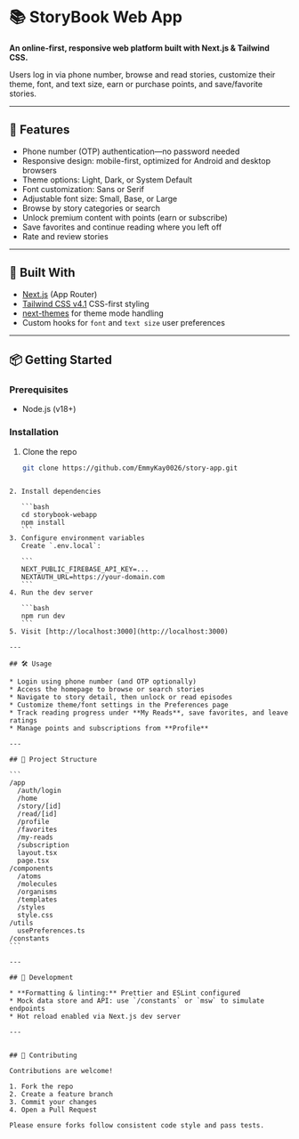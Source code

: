 # 📚 StoryBook Web App

**An online-first, responsive web platform built with Next.js & Tailwind CSS.**

Users log in via phone number, browse and read stories, customize their theme, font, and text size, earn or purchase points, and save/favorite stories.

---

## 🚀 Features

- Phone number (OTP) authentication—no password needed
- Responsive design: mobile-first, optimized for Android and desktop browsers
- Theme options: Light, Dark, or System Default
- Font customization: Sans or Serif
- Adjustable font size: Small, Base, or Large
- Browse by story categories or search
- Unlock premium content with points (earn or subscribe)
- Save favorites and continue reading where you left off
- Rate and review stories

---

## 🧩 Built With

- [Next.js](https://nextjs.org) (App Router)
- [Tailwind CSS v4.1](https://tailwindcss.com) CSS-first styling
- [next-themes](https://github.com/pacocoursey/next-themes) for theme mode handling
- Custom hooks for `font` and `text size` user preferences

---

## 📦 Getting Started

### Prerequisites

- Node.js (v18+)

### Installation

1. Clone the repo
   ```bash
   git clone https://github.com/EmmyKay0026/story-app.git
   ```

````

2. Install dependencies

   ```bash
   cd storybook-webapp
   npm install
   ```
3. Configure environment variables
   Create `.env.local`:

   ```
   NEXT_PUBLIC_FIREBASE_API_KEY=...
   NEXTAUTH_URL=https://your-domain.com
   ```
4. Run the dev server

   ```bash
   npm run dev
   ```
5. Visit [http://localhost:3000](http://localhost:3000)

---

## 🛠️ Usage

* Login using phone number (and OTP optionally)
* Access the homepage to browse or search stories
* Navigate to story detail, then unlock or read episodes
* Customize theme/font settings in the Preferences page
* Track reading progress under **My Reads**, save favorites, and leave ratings
* Manage points and subscriptions from **Profile**

---

## 📁 Project Structure

```
/app
  /auth/login
  /home
  /story/[id]
  /read/[id]
  /profile
  /favorites
  /my‑reads
  /subscription
  layout.tsx
  page.tsx
/components
  /atoms
  /molecules
  /organisms
  /templates
  /styles
  style.css
/utils
  usePreferences.ts
/constants
```

---

## 🧪 Development

* **Formatting & linting:** Prettier and ESLint configured
* Mock data store and API: use `/constants` or `msw` to simulate endpoints
* Hot reload enabled via Next.js dev server

---


## 🤝 Contributing

Contributions are welcome!

1. Fork the repo
2. Create a feature branch
3. Commit your changes
4. Open a Pull Request

Please ensure forks follow consistent code style and pass tests.
````
